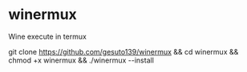 # winermux
Wine execute in termux

git clone https://github.com/gesuto139/winermux && cd winermux && chmod +x winermux && ./winermux --install
